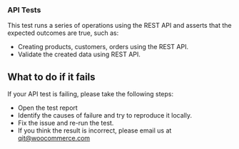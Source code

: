 ### API Tests

This test runs a series of operations using the REST API and asserts that the expected outcomes are true, such as:

- Creating products, customers, orders using the REST API.
- Validate the created data using REST API.

## What to do if it fails

If your API test is failing, please take the following steps:
- Open the test report
- Identify the causes of failure and try to reproduce it locally.
- Fix the issue and re-run the test.
- If you think the result is incorrect, please email us at qit@woocommerce.com